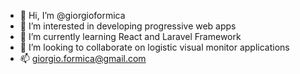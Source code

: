 - 👋 Hi, I’m @giorgioformica
- 👀 I’m interested in developing progressive web apps
- 🌱 I’m currently learning React and Laravel Framework
- 💞️ I’m looking to collaborate on logistic visual monitor applications 
- 📫 giorgio.formica@gmail.com

<!---
giorgioformica/giorgioformica is a ✨ special ✨ repository because its `README.md` (this file) appears on your GitHub profile.
You can click the Preview link to take a look at your changes.
--->
